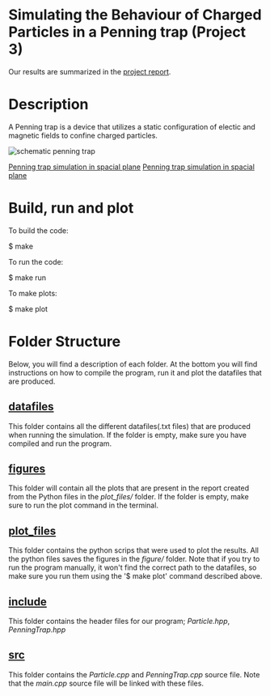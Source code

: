 # Simulating the Behaviour of Charged Particles in a Penning trap (Project 3)
Our results are summarized in the [project report](report_project3.pdf).

# Description
A Penning trap is a device that utilizes a static configuration of electic and magnetic fields to confine charged particles.

![schematic penning trap](https://upload.wikimedia.org/wikipedia/commons/b/b6/Penning_Trap.svg)

[Penning trap simulation in spacial plane](figures/xy.pdf)
[Penning trap simulation in spacial plane](figures/xy100.pdf)

# Build, run and plot
To build the code:

$ make

To run the code:

$ make run

To make plots:

$ make plot



# Folder Structure
Below, you will find a description of each folder. At the bottom you will find instructions on how to compile the program, run it and plot the datafiles that are produced.

## [datafiles](datafiles/)
  This folder contains all the different datafiles(.txt files) that are produced when running the simulation. If the folder is empty, make sure you have compiled and run the program.

## [figures](figures/)
  This folder will contain all the plots that are present in the report created from the Python files in the *plot_files/* folder. If the folder is empty, make sure to run the plot command in the terminal.

## [plot_files](plot_files/)
  This folder contains the python scrips that were used to plot the results. All the python files saves the figures in the *figure/* folder. Note that if you try to run the program manually, it won't find the correct path to the datafiles, so make sure you run them using the '$ make plot' command described above.

## [include](include/)
  This folder contains the header files for our program; *Particle.hpp*, *PenningTrap.hpp*

## [src](src/)
  This folder contains the *Particle.cpp* and *PenningTrap.cpp* source file. Note that the *main.cpp* source file will be linked with these files.
